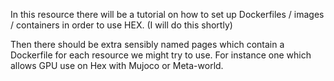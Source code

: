 In this resource there will be a tutorial on how to set up Dockerfiles / images / containers in order to use HEX. 
(I will do this shortly)

Then there should be extra sensibly named pages which contain a Dockerfile for each resource we might try to use. For instance one which allows GPU use on Hex with Mujoco or Meta-world.
